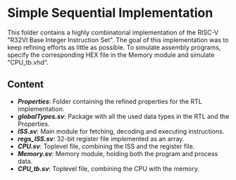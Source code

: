# Simple Sequential Implementation
This folder contains a highly combinatorial implementation of the RISC-V "R32VI Base Integer Instruction Set". 
The goal of this implementation was to keep refining efforts as little as possible.
To simulate assembly programs, specify the corresponding HEX file in the Memory module and simulate "CPU_tb.vhd".

## Content
 - **_Properties_**: Folder containing the refined properties for the RTL implementation.
 - **_globalTypes.sv_**: Package with all the used data types in the RTL and the Properties.
 - **_ISS.sv_**: Main module for fetching, decoding and executing instructions.
 - **_regs_ISS.sv_**: 32-bit register file implemented as an array.
 - **_CPU.sv_**: Toplevel file, combining the ISS and the register file.
 - **_Memory.sv_**: Memory module, holding both the program and process data.
 - **_CPU_tb.sv_**: Toplevel file, combining the CPU with the memory.


